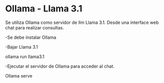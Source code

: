 
# Ollama - Llama 3.1

Se utiliza Ollama como servidor de llm Llama 3.1. Desde una interface web chat para realizar consultas.

-Se debe instalar Ollama

-Bajar Llama 3.1 

ollama run llama3.1

-Ejecutar el servidor de Ollama para acceder al chat.

Ollama serve

